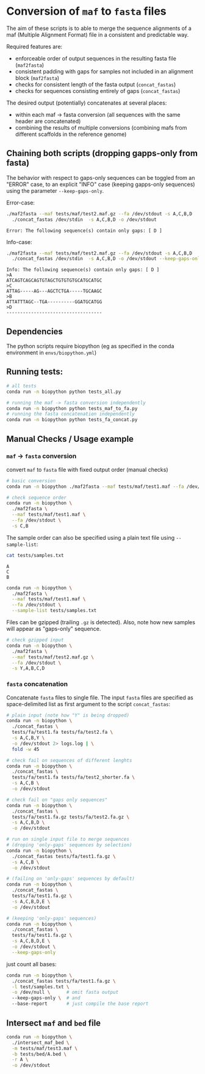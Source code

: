 # Conversion of `maf` to `fasta` files

The aim of these scripts is to able to merge the sequence alignments of a maf (Multiple Alignment Format) file in a consistent and predictable way.

Required features are:
- enforceable order of output sequences in the resulting fasta file (`maf2fasta`)
- consistent padding with gaps for samples not included in an alignment block (`maf2fasta`)
- checks for consistent length of the fasta output (`concat_fastas`)
- checks for sequences consisting entirely of gaps (`concat_fastas`) 

The desired output (potentially) concatenates at several places:
- within each maf -> fasta conversion (all sequences with the same header are concatenated)
- combining the results of multiple conversions (combining mafs from different scaffolds in the reference genome)

## Chaining both scripts (dropping gapps-only from fasta)

The behavior with respect to gaps-only sequences can be toggled from an "ERROR" case, to an explicit "INFO" case (keeping gapps-only sequences) using the parameter `--keep-gaps-only`.

Error-case:

```sh
./maf2fasta --maf tests/maf/test2.maf.gz --fa /dev/stdout -s A,C,B,D  | \
  ./concat_fastas /dev/stdin  -s A,C,B,D -o /dev/stdout
```

```
Error: The following sequence(s) contain only gaps: [ D ]
```

Info-case:

```sh
./maf2fasta --maf tests/maf/test2.maf.gz --fa /dev/stdout -s A,C,B,D  | \
  ./concat_fastas /dev/stdin  -s A,C,B,D -o /dev/stdout --keep-gaps-only
```

```
Info: The following sequence(s) contain only gaps: [ D ]
>A
ATCAGTCAGCAGTGTAGCTGTGTGTGCATGCATGC
>C
ATTAG-----AG---AGCTCTGA-----TGCAAGC
>B
ATTATTTAGC--TGA----------GGATGCATGG
>D
-----------------------------------
```

## Dependencies

The python scripts require biopython (eg as specified in the conda environment in `envs/biopython.yml`)

## Running tests:

```sh
# all tests
conda run -n biopython python tests_all.py

# running the maf -> fasta conversion independently
conda run -n biopython python tests_maf_to_fa.py
# running the fasta concatenation independently
conda run -n biopython python tests_fa_concat.py
```

## Manual Checks / Usage example

### `maf` -> `fasta` conversion

convert `maf` to `fasta` file with fixed output order (manual checks)

```sh
# basic conversion
conda run -n biopython ./maf2fasta --maf tests/maf/test1.maf --fa /dev/stdout -s A,C,B,D

# check sequence order
conda run -n biopython \
  ./maf2fasta \
  --maf tests/maf/test1.maf \
  --fa /dev/stdout \
  -s C,B
```

The sample order can also be specified using a plain text file using `--sample-list`:

```sh
cat tests/samples.txt
```
```
A
C
B
```
```sh
conda run -n biopython \
  ./maf2fasta \
  --maf tests/maf/test1.maf \
  --fa /dev/stdout \
  --sample-list tests/samples.txt
```

Files can be gzipped (trailing `.gz` is detected).
Also, note how new samples will appear as "gaps-only" sequence.

```sh
# check gzipped input
conda run -n biopython \
  ./maf2fasta \
  --maf tests/maf/test2.maf.gz \
  --fa /dev/stdout \
  -s Y,A,B,C,D
```

### `fasta` concatenation

Concatenate `fasta` files to single file.
The input `fasta` files are specified as space-delimited list as first argument to the script `concat_fastas`:

```sh
# plain input (note how "Y" is being dropped)
conda run -n biopython \
  ./concat_fastas \
  tests/fa/test1.fa tests/fa/test2.fa \
  -s A,C,B,Y \
  -o /dev/stdout 2> logs.log | \
  fold -w 45

# check fail on sequences of different lenghts
conda run -n biopython \
  ./concat_fastas \
  tests/fa/test1.fa tests/fa/test2_shorter.fa \
  -s A,C,B \
  -o /dev/stdout 

# check fail on "gaps only sequences"
conda run -n biopython \
  ./concat_fastas \
  tests/fa/test1.fa.gz tests/fa/test2.fa.gz \
  -s A,C,B,D \
  -o /dev/stdout 

# run on single input file to merge sequences
# (droping 'only-gaps' sequences by selection)
conda run -n biopython \
  ./concat_fastas tests/fa/test1.fa.gz \
  -s A,C,B \
  -o /dev/stdout 

# (failing on 'only-gaps' sequences by default)
conda run -n biopython \
  ./concat_fastas \
  tests/fa/test1.fa.gz \
  -s A,C,B,D,E \
  -o /dev/stdout 

# (keeping 'only-gaps' sequences)
conda run -n biopython \
  ./concat_fastas \
  tests/fa/test1.fa.gz \
  -s A,C,B,D,E \
  -o /dev/stdout \
  --keep-gaps-only
```

just count all bases:

```sh
conda run -n biopython \
  ./concat_fastas tests/fa/test1.fa.gz \
  -l test/samples.txt \
  -o /dev/null \      # omit fasta output
  --keep-gaps-only \  # and
  --base-report       # just compile the base report
```

## Intersect `maf` and `bed` file

```sh
conda run -n biopython \
  ./intersect_maf_bed \
  -m tests/maf/test3.maf \
  -b tests/bed/A.bed \
  -r A \
  -o /dev/stdout
```